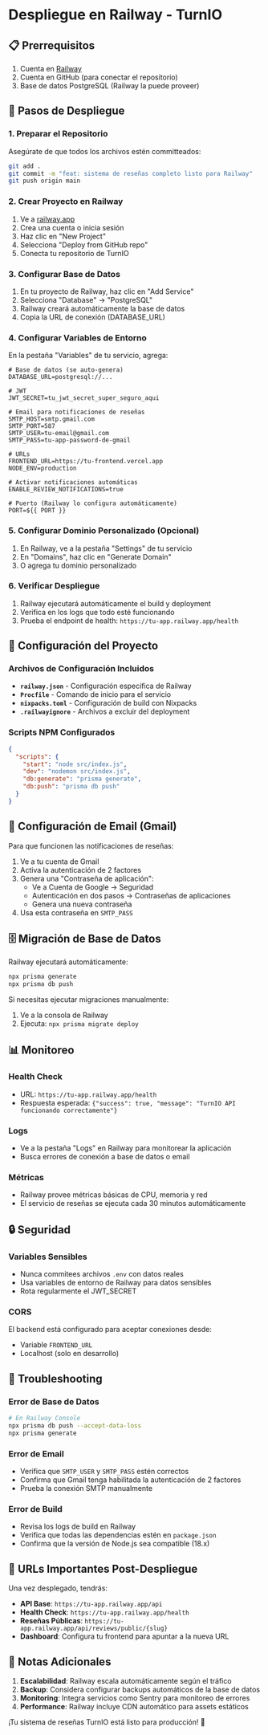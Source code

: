 # Despliegue en Railway - TurnIO

## 📋 Prerrequisitos

1. Cuenta en [Railway](https://railway.app)
2. Cuenta en GitHub (para conectar el repositorio)
3. Base de datos PostgreSQL (Railway la puede proveer)

## 🚀 Pasos de Despliegue

### 1. Preparar el Repositorio

Asegúrate de que todos los archivos estén committeados:

```bash
git add .
git commit -m "feat: sistema de reseñas completo listo para Railway"
git push origin main
```

### 2. Crear Proyecto en Railway

1. Ve a [railway.app](https://railway.app)
2. Crea una cuenta o inicia sesión
3. Haz clic en "New Project"
4. Selecciona "Deploy from GitHub repo"
5. Conecta tu repositorio de TurnIO

### 3. Configurar Base de Datos

1. En tu proyecto de Railway, haz clic en "Add Service"
2. Selecciona "Database" → "PostgreSQL"
3. Railway creará automáticamente la base de datos
4. Copia la URL de conexión (DATABASE_URL)

### 4. Configurar Variables de Entorno

En la pestaña "Variables" de tu servicio, agrega:

```env
# Base de datos (se auto-genera)
DATABASE_URL=postgresql://...

# JWT
JWT_SECRET=tu_jwt_secret_super_seguro_aqui

# Email para notificaciones de reseñas
SMTP_HOST=smtp.gmail.com
SMTP_PORT=587
SMTP_USER=tu-email@gmail.com
SMTP_PASS=tu-app-password-de-gmail

# URLs
FRONTEND_URL=https://tu-frontend.vercel.app
NODE_ENV=production

# Activar notificaciones automáticas
ENABLE_REVIEW_NOTIFICATIONS=true

# Puerto (Railway lo configura automáticamente)
PORT=${{ PORT }}
```

### 5. Configurar Dominio Personalizado (Opcional)

1. En Railway, ve a la pestaña "Settings" de tu servicio
2. En "Domains", haz clic en "Generate Domain"
3. O agrega tu dominio personalizado

### 6. Verificar Despliegue

1. Railway ejecutará automáticamente el build y deployment
2. Verifica en los logs que todo esté funcionando
3. Prueba el endpoint de health: `https://tu-app.railway.app/health`

## 🔧 Configuración del Proyecto

### Archivos de Configuración Incluidos

- **`railway.json`** - Configuración específica de Railway
- **`Procfile`** - Comando de inicio para el servicio
- **`nixpacks.toml`** - Configuración de build con Nixpacks
- **`.railwayignore`** - Archivos a excluir del deployment

### Scripts NPM Configurados

```json
{
  "scripts": {
    "start": "node src/index.js",
    "dev": "nodemon src/index.js",
    "db:generate": "prisma generate",
    "db:push": "prisma db push"
  }
}
```

## 📧 Configuración de Email (Gmail)

Para que funcionen las notificaciones de reseñas:

1. Ve a tu cuenta de Gmail
2. Activa la autenticación de 2 factores
3. Genera una "Contraseña de aplicación":
   - Ve a Cuenta de Google → Seguridad
   - Autenticación en dos pasos → Contraseñas de aplicaciones
   - Genera una nueva contraseña
4. Usa esta contraseña en `SMTP_PASS`

## 🗄️ Migración de Base de Datos

Railway ejecutará automáticamente:
```bash
npx prisma generate
npx prisma db push
```

Si necesitas ejecutar migraciones manualmente:
1. Ve a la consola de Railway
2. Ejecuta: `npx prisma migrate deploy`

## 📊 Monitoreo

### Health Check
- URL: `https://tu-app.railway.app/health`
- Respuesta esperada: `{"success": true, "message": "TurnIO API funcionando correctamente"}`

### Logs
- Ve a la pestaña "Logs" en Railway para monitorear la aplicación
- Busca errores de conexión a base de datos o email

### Métricas
- Railway provee métricas básicas de CPU, memoria y red
- El servicio de reseñas se ejecuta cada 30 minutos automáticamente

## 🔒 Seguridad

### Variables Sensibles
- Nunca commitees archivos `.env` con datos reales
- Usa variables de entorno de Railway para datos sensibles
- Rota regularmente el JWT_SECRET

### CORS
El backend está configurado para aceptar conexiones desde:
- Variable `FRONTEND_URL`
- Localhost (solo en desarrollo)

## 🐛 Troubleshooting

### Error de Base de Datos
```bash
# En Railway Console
npx prisma db push --accept-data-loss
npx prisma generate
```

### Error de Email
- Verifica que `SMTP_USER` y `SMTP_PASS` estén correctos
- Confirma que Gmail tenga habilitada la autenticación de 2 factores
- Prueba la conexión SMTP manualmente

### Error de Build
- Revisa los logs de build en Railway
- Verifica que todas las dependencias estén en `package.json`
- Confirma que la versión de Node.js sea compatible (18.x)

## 🎯 URLs Importantes Post-Despliegue

Una vez desplegado, tendrás:

- **API Base**: `https://tu-app.railway.app/api`
- **Health Check**: `https://tu-app.railway.app/health`
- **Reseñas Públicas**: `https://tu-app.railway.app/api/reviews/public/{slug}`
- **Dashboard**: Configura tu frontend para apuntar a la nueva URL

## 📝 Notas Adicionales

1. **Escalabilidad**: Railway escala automáticamente según el tráfico
2. **Backup**: Considera configurar backups automáticos de la base de datos
3. **Monitoring**: Integra servicios como Sentry para monitoreo de errores
4. **Performance**: Railway incluye CDN automático para assets estáticos

¡Tu sistema de reseñas TurnIO está listo para producción! 🚀 